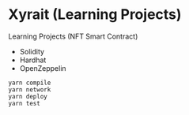 # Xyrait (Learning Projects)

Learning Projects (NFT Smart Contract)

- Solidity
- Hardhat
- OpenZeppelin

```shell
yarn compile
yarn network
yarn deploy
yarn test
```
